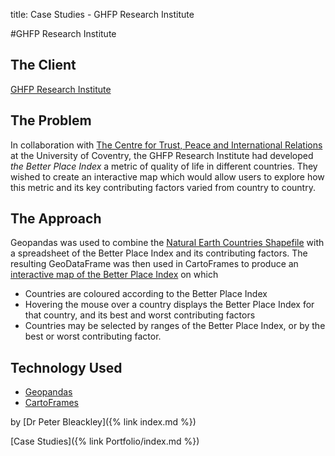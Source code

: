 title: Case Studies - GHFP Research Institute

#GHFP Research Institute

## The Client

[GHFP Research Institute](https://ghfp.org/)

## The Problem

In collaboration with [The Centre for Trust, Peace and International Relations](https://pureportal.coventry.ac.uk/en/organisations/centre-for-trust-peace-and-social-relations-2) at the University of Coventry, the GHFP Research Institute had developed *the Better Place Index* a metric of quality of life in different countries. They wished to create an interactive map which would allow users to explore how this metric and its key contributing factors varied from country to country.

## The Approach

Geopandas was used to combine the [Natural Earth Countries Shapefile](https://www.naturalearthdata.com/downloads/50m-cultural-vectors/50m-admin-0-countries-2/) with a spreadsheet of the Better Place Index and its contributing factors. The resulting GeoDataFrame was then used in CartoFrames to produce an [interactive map of the Better Place Index](https://www.thebetterplaceindex.report/map) on which

* Countries are coloured according to the Better Place Index
* Hovering the mouse over a country displays the Better Place Index for that country, and its best and worst contributing factors
* Countries may be selected by ranges of the Better Place Index, or by the best or worst contributing factor.

## Technology Used

* [Geopandas](https://geopandas.org/)
* [CartoFrames](https://carto.com/)

by [Dr Peter Bleackley]({% link index.md %})

[Case Studies]({% link Portfolio/index.md %})
